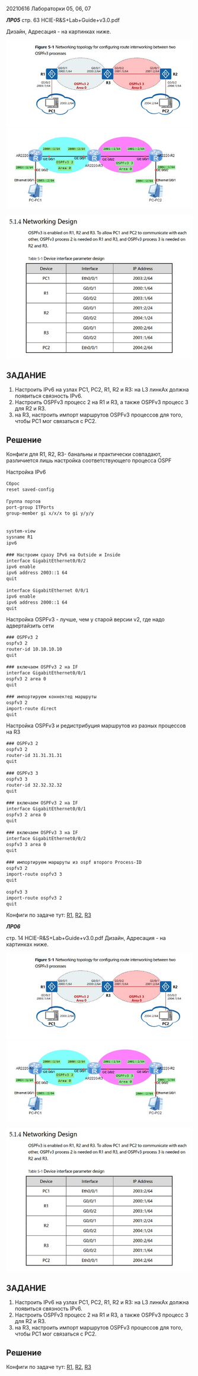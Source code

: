 20210616
Лабораторки 05, 06, 07

___ЛР05___
стр. 63 HCIE-R&S+Lab+Guide+v3.0.pdf

Дизайн, Адресация - на картинках ниже.

![](pictures/01.jpg)
![](pictures/02.jpg)

![](pictures/03.jpg)

## ЗАДАНИЕ ##
1. Настроить IPv6 на узлах PC1, PC2, R1, R2 и R3: на L3 линкАх должна появиться связность IPv6. 
2. Настроить OSPFv3 процесс 2 на R1 и R3, а также OSPFv3 процесс 3 для R2 и R3. 
3. на R3, настроить импорт маршрутов OSPFv3 процессов для того, чтобы PC1 мог связаться с PC2. 

## Решение ##

Конфиги для R1, R2, R3- банальны и практически совпадают, различиется лишь настройка соответствующего процесса OSPF

Настройка IPv6

```
Сброс
reset saved-config

Группа портов
port-group ITPorts
group-member gi x/x/x to gi y/y/y


system-view 
sysname R1
ipv6
 
### Настроим сразу IPv6 на Outside и Inside
interface GigabitEthernet0/0/2
ipv6 enable
ipv6 address 2003::1 64
quit

interface GigabitEthernet 0/0/1
ipv6 enable
ipv6 address 2000::1 64 
quit
```

Настройка OSPFv3 - лучше, чем у старой версии v2, где надо адвертайзить сети

```
### OSPFv3 2
ospfv3 2
router-id 10.10.10.10
quit

### включаем OSPFv3 2 на IF
interface GigabitEthernet0/0/1
ospfv3 2 area 0
quit

### импортируем коннектед маршруты
ospfv3 2
import-route direct
quit
```

Настройка OSPFv3 и редистрибуция маршрутов из разных процессов на R3
```
### OSPFv3 2
ospfv3 2
router-id 31.31.31.31
quit

### OSPFv3 3
ospfv3 3
router-id 32.32.32.32
quit

### включаем OSPFv3 2 на IF
interface GigabitEthernet0/0/1
ospfv3 2 area 0
quit

### включаем OSPFv3 3 на IF
interface GigabitEthernet0/0/2
ospfv3 3 area 0
quit

### импортируем маршруты из ospf второго Process-ID
ospfv3 2
import-route ospfv3 3
quit

ospfv3 3
import-route ospfv3 2
quit
```
Конфиги по задаче тут: [R1](config/L4/R1.txt), [R2](config/L4/R2.txt), [R3](config/L4/R3.txt)



___ЛР06___

стр. 14 HCIE-R&S+Lab+Guide+v3.0.pdf
Дизайн, Адресация - на картинках ниже.

![](pictures/01.jpg)
![](pictures/02.jpg)

![](pictures/03.jpg)

## ЗАДАНИЕ ##
1. Настроить IPv6 на узлах PC1, PC2, R1, R2 и R3: на L3 линкАх должна появиться связность IPv6. 
2. Настроить OSPFv3 процесс 2 на R1 и R3, а также OSPFv3 процесс 3 для R2 и R3. 
3. на R3, настроить импорт маршрутов OSPFv3 процессов для того, чтобы PC1 мог связаться с PC2. 

## Решение ##

Конфиги по задаче тут: [R1](config/L4/R1.txt), [R2](config/L4/R2.txt), [R3](config/L4/R3.txt)